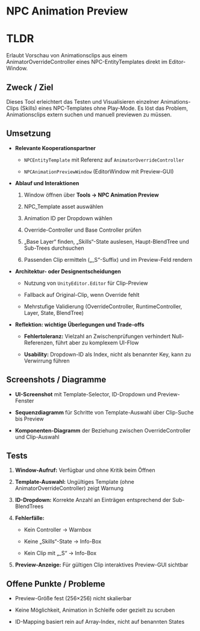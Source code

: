 # NPC Animation Preview

# TLDR

Erlaubt Vorschau von Animationsclips aus einem AnimatorOverrideController eines NPC-EntityTemplates direkt im Editor-Window.

## Zweck / Ziel

Dieses Tool erleichtert das Testen und Visualisieren einzelner Animations-Clips (Skills) eines NPC-Templates ohne Play-Mode. Es löst das Problem, Animationsclips extern suchen und manuell previewen zu müssen.

## Umsetzung

- **Relevante Kooperationspartner**
    
    - `NPCEntityTemplate` mit Referenz auf `AnimatorOverrideController`
        
    - `NPCAnimationPreviewWindow` (EditorWindow mit Preview-GUI)
        
- **Ablauf und Interaktionen**
    
    1. Window öffnen über **Tools → NPC Animation Preview**
        
    2. NPC_Template asset auswählen
        
    3. Animation ID per Dropdown wählen
        
    4. Override-Controller und Base Controller prüfen
        
    5. „Base Layer“ finden, „Skills“-State auslesen, Haupt-BlendTree und Sub-Trees durchsuchen
        
    6. Passenden Clip ermitteln („_S“-Suffix) und im Preview-Feld rendern
        
- **Architektur- oder Designentscheidungen**
    
    - Nutzung von `UnityEditor.Editor` für Clip-Preview
        
    - Fallback auf Original-Clip, wenn Override fehlt
        
    - Mehrstufige Validierung (OverrideController, RuntimeController, Layer, State, BlendTree)
        
- **Reflektion: wichtige Überlegungen und Trade-offs**
    
    - **Fehlertoleranz:** Vielzahl an Zwischenprüfungen verhindert Null-Referenzen, führt aber zu komplexem UI-Flow
        
    - **Usability:** Dropdown-ID als Index, nicht als benannter Key, kann zu Verwirrung führen
        

## Screenshots / Diagramme

- **UI-Screenshot** mit Template-Selector, ID-Dropdown und Preview-Fenster
    
- **Sequenzdiagramm** für Schritte von Template-Auswahl über Clip-Suche bis Preview
    
- **Komponenten-Diagramm** der Beziehung zwischen OverrideController und Clip-Auswahl
    

## Tests

1. **Window-Aufruf:** Verfügbar und ohne Kritik beim Öffnen
    
2. **Template-Auswahl:** Ungültiges Template (ohne AnimatorOverrideController) zeigt Warnung
    
3. **ID-Dropdown:** Korrekte Anzahl an Einträgen entsprechend der Sub-BlendTrees
    
4. **Fehlerfälle:**
    
    - Kein Controller → Warnbox
        
    - Keine „Skills“-State → Info-Box
        
    - Kein Clip mit „_S“ → Info-Box
        
5. **Preview-Anzeige:** Für gültigen Clip interaktives Preview-GUI sichtbar
    

## Offene Punkte / Probleme

- Preview-Größe fest (256×256) nicht skalierbar
    
- Keine Möglichkeit, Animation in Schleife oder gezielt zu scruben
    
- ID-Mapping basiert rein auf Array-Index, nicht auf benannten States